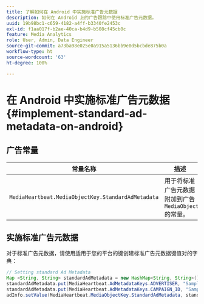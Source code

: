 ```yaml
---
title: 了解如何在 Android 中实施标准广告元数据
description: 如何在 Android 上的广告跟踪中使用标准广告元数据。
uuid: 19b98bc1-c659-4182-a4ff-b3340fe2453c
exl-id: f1aa017f-b2ae-40ca-b4d9-b508cf45cb0c
feature: Media Analytics
role: User, Admin, Data Engineer
source-git-commit: a73ba98e025e0a915a5136bb9e0d5bcbde875b0a
workflow-type: ht
source-wordcount: '63'
ht-degree: 100%

---
```


# 在 Android 中实施标准广告元数据{#implement-standard-ad-metadata-on-android}

## 广告常量

| 常量名称 | 描述   |
|---|---|
| `MediaHeartbeat.MediaObjectKey.StandardAdMetadata` | 用于将标准广告元数据附加到广告 `MediaObject` 的常量。 |

## 实施标准广告元数据

对于标准广告元数据，请使用适用于您的平台的键创建标准广告元数据键值对的字典：

```java
// Setting standard Ad Metadata 
Map <String, String> standardAdMetadata = new HashMap<String, String>(); 
standardAdMetadata.put(MediaHeartbeat.AdMetadataKeys.ADVERTISER, "Sample Advertiser"); 
standardAdMetadata.put(MediaHeartbeat.AdMetadataKeys.CAMPAIGN_ID, "Sample Campaign"); 
adInfo.setValue(MediaHeartbeat.MediaObjectKey.StandardAdMetadata, standardAdMetadata); 
```

